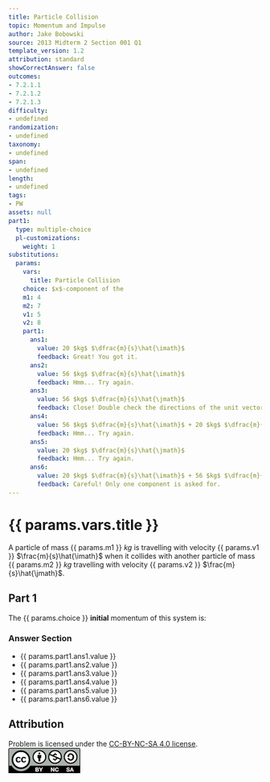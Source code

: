 ```yaml
---
title: Particle Collision
topic: Momentum and Impulse
author: Jake Bobowski
source: 2013 Midterm 2 Section 001 Q1
template_version: 1.2
attribution: standard
showCorrectAnswer: false
outcomes:
- 7.2.1.1
- 7.2.1.2
- 7.2.1.3
difficulty:
- undefined
randomization:
- undefined
taxonomy:
- undefined
span:
- undefined
length:
- undefined
tags:
- PW
assets: null
part1:
  type: multiple-choice
  pl-customizations:
    weight: 1
substitutions:
  params:
    vars:
      title: Particle Collision
    choice: $x$-component of the
    m1: 4
    m2: 7
    v1: 5
    v2: 8
    part1:
      ans1:
        value: 20 $kg$ $\dfrac{m}{s}\hat{\imath}$
        feedback: Great! You got it.
      ans2:
        value: 56 $kg$ $\dfrac{m}{s}\hat{\imath}$
        feedback: Hmm... Try again.
      ans3:
        value: 56 $kg$ $\dfrac{m}{s}\hat{\jmath}$
        feedback: Close! Double check the directions of the unit vectors.
      ans4:
        value: 56 $kg$ $\dfrac{m}{s}\hat{\imath}$ + 20 $kg$ $\dfrac{m}{s}\hat{\jmath}$
        feedback: Hmm... Try again.
      ans5:
        value: 20 $kg$ $\dfrac{m}{s}\hat{\jmath}$
        feedback: Hmm... Try again.
      ans6:
        value: 20 $kg$ $\dfrac{m}{s}\hat{\imath}$ + 56 $kg$ $\dfrac{m}{s}\hat{\jmath}$
        feedback: Careful! Only one component is asked for.
---
```

# {{ params.vars.title }}
A particle of mass {{ params.m1 }} $kg$ is travelling with velocity {{ params.v1 }} $\frac{m}{s}\hat{\imath}$ when it collides with another particle of mass {{ params.m2 }} $kg$ travelling with velocity {{ params.v2 }} $\frac{m}{s}\hat{\jmath}$.

## Part 1

The {{ params.choice }} **initial** momentum of this system is:

### Answer Section

- {{ params.part1.ans1.value }}
- {{ params.part1.ans2.value }}
- {{ params.part1.ans3.value }}
- {{ params.part1.ans4.value }}
- {{ params.part1.ans5.value }}
- {{ params.part1.ans6.value }}

## Attribution

Problem is licensed under the [CC-BY-NC-SA 4.0 license](https://creativecommons.org/licenses/by-nc-sa/4.0/).<br> ![The Creative Commons 4.0 license requiring attribution-BY, non-commercial-NC, and share-alike-SA license.](https://raw.githubusercontent.com/firasm/bits/master/by-nc-sa.png)